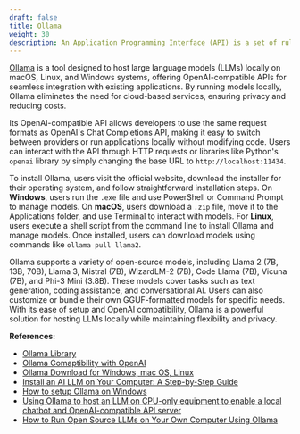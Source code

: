 ```yaml
---
draft: false
title: Ollama
weight: 30
description: An Application Programming Interface (API) is a set of rules and protocols that enables communication between different software systems, acting as a bridge to facilitate data exchange and interaction.
---
```

[Ollama]( https://ollama.com) is a tool designed to host large language models (LLMs) locally on macOS, Linux, and Windows systems, offering OpenAI-compatible APIs for seamless integration with existing applications. By running models locally, Ollama eliminates the need for cloud-based services, ensuring privacy and reducing costs.
<!-- more -->
Its OpenAI-compatible API allows developers to use the same request formats as OpenAI's Chat Completions API, making it easy to switch between providers or run applications locally without modifying code. Users can interact with the API through HTTP requests or libraries like Python's `openai` library by simply changing the base URL to `http://localhost:11434`.


To install Ollama, users visit the official website, download the installer for their operating system, and follow straightforward installation steps. On **Windows**, users run the `.exe` file and use PowerShell or Command Prompt to manage models. On **macOS**, users download a `.zip` file, move it to the Applications folder, and use Terminal to interact with models. For **Linux**, users execute a shell script from the command line to install Ollama and manage models. Once installed, users can download models using commands like `ollama pull llama2`.

Ollama supports a variety of open-source models, including Llama 2 (7B, 13B, 70B), Llama 3, Mistral (7B), WizardLM-2 (7B), Code Llama (7B), Vicuna (7B), and Phi-3 Mini (3.8B). These models cover tasks such as text generation, coding assistance, and conversational AI. Users can also customize or bundle their own GGUF-formatted models for specific needs. With its ease of setup and OpenAI compatibility, Ollama is a powerful solution for hosting LLMs locally while maintaining flexibility and privacy.



**References:**

- [Ollama Library](https://ollama.com/library)
- [Ollama Comaptibility with OpenAI](https://ollama.com/blog/openai-compatibility)
- [Ollama Download for Windows, mac OS, Linux](https://ollama.com/download)
- [Install an AI LLM on Your Computer: A Step-by-Step Guide](https://www.adventuresincre.com/how-to-install-llm-locally/)
- [How to setup Ollama on Windows](https://www.yuchenkuang.com/ai-tools/useful-ai-tools/how-to-setup-ollama-on-windows)
- [Using Ollama to host an LLM on CPU-only equipment to enable a local chatbot and OpenAI-compatible API server](https://blog.gordonbuchan.com/blog/index.php/2025/01/11/using-ollama-to-host-an-llm-on-cpu-only-equipment-to-enable-a-local-chatbot-and-openai-compatible-api-server/)
- [How to Run Open Source LLMs on Your Own Computer Using Ollama](https://www.freecodecamp.org/news/how-to-run-open-source-llms-on-your-own-computer-using-ollama/)

